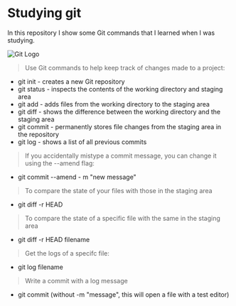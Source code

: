 # Studying git

In this repository I show some Git commands that I learned when I was studying.

![Git Logo](https://t.ctcdn.com.br/JyYOtyrVhIK_AagtBY2lKWT4otg=/135x0:1858x971/512x288/smart/filters:format(webp)/i329956.jpeg)



> Use Git commands to help keep track of changes made to a project:

- git init - creates a new Git repository
- git status - inspects the contents of the working directory and staging area
- git add - adds files from the working directory to the staging area
- git diff - shows the difference between the working directory and the staging area
- git commit - permanently stores file changes from the staging area in the repository
- git log - shows a list of all previous commits



 > If you accidentally mistype a commit message, you can change it using the --amend flag:

- git commit --amend - m "new message"

> To compare the state of your files with those in the staging area

- git diff -r HEAD

> To compare the state of a specific file with the same in the staging area

- git diff -r HEAD filename

> Get the logs of a specifc file:
 
- git log filename

> Write a commit with a log message

- git commit (without -m "message", this will open a file with a test editor)
